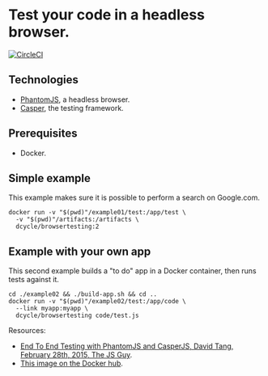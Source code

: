 Test your code in a headless browser.
=====

[![CircleCI](https://circleci.com/gh/dcycle/docker-browsertesting.svg?style=svg)](https://circleci.com/gh/dcycle/docker-browsertesting)

Technologies
-----

 * [PhantomJS](http://phantomjs.org), a headless browser.
 * [Casper](http://casperjs.org), the testing framework.

Prerequisites
-----

 * Docker.

Simple example
-----

This example makes sure it is possible to perform a search on Google.com.

    docker run -v "$(pwd)"/example01/test:/app/test \
      -v "$(pwd)"/artifacts:/artifacts \
      dcycle/browsertesting:2

Example with your own app
-----

This second example builds a "to do" app in a Docker container, then runs tests
against it.

    cd ./example02 && ./build-app.sh && cd ..
    docker run -v "$(pwd)"/example02/test:/app/code \
      --link myapp:myapp \
      dcycle/browsertesting code/test.js

Resources:

 * [End To End Testing with PhantomJS and CasperJS, David Tang, February 28th, 2015, The JS Guy](http://thejsguy.com/2015/02/28/end-to-end-testing-with-phantomsjs-and-casperjs.html).
 * [This image on the Docker hub](https://hub.docker.com/r/dcycle/browsertesting/).
